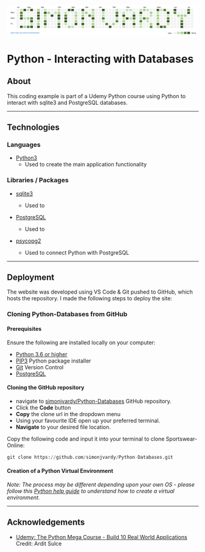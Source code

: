 ![My Logo](https://github.com/simonjvardy/simonjvardy/blob/main/assets/img/GitHub-name.png)

# Python - Interacting with Databases

## About ##

This coding example is part of a Udemy Python course using Python to interact with sqlite3 and PostgreSQL databases.

---

## Technologies ##

### **Languages** ###

- [Python3](https://www.python.org/)
  - Used to create the main application functionality

### **Libraries / Packages** ###

- [sqlite3]()
  - Used to

- [PostgreSQL]()
  - Used to

- [psycopg2]()
  - Used to connect Python with PostgreSQL

---

## Deployment ##

The website was developed using VS Code & Git pushed to GitHub, which hosts the repository. I made the following steps to deploy the site:

### **Cloning Python-Databases from GitHub** ###

#### **Prerequisites** ###

Ensure the following are installed locally on your computer:

- [Python 3.6 or higher](https://www.python.org/downloads/)
- [PIP3](https://pypi.org/project/pip/) Python package installer
- [Git](https://git-scm.com/) Version Control
- [PostgreSQL](https://www.postgresql.org/)

#### **Cloning the GitHub repository** ####

- navigate to [simonjvardy/Python-Databases](https://github.com/simonjvardy/Python-Databases) GitHub repository.
- Click the **Code** button
- **Copy** the clone url in the dropdown menu
- Using your favourite IDE open up your preferred terminal.
- **Navigate** to your desired file location.

Copy the following code and input it into your terminal to clone Sportswear-Online:

```Python
git clone https://github.com/simonjvardy/Python-Databases.git
```


#### **Creation of a Python Virtual Environment** ####


*Note: The process may be different depending upon your own OS - please follow this [Python help guide](https://python.readthedocs.io/en/latest/library/venv.html) to understand how to create a virtual environment.*

---

## Acknowledgements ##

- [Udemy: The Python Mega Course - Build 10 Real World Applications](https://www.udemy.com/course/the-python-mega-course/) Credit: Ardit Sulce
